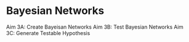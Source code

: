 # Bayesian Networks
Aim 3A: Create Bayeisan Networks
Aim 3B: Test Bayesian Networks
Aim 3C: Generate Testable Hypothesis
